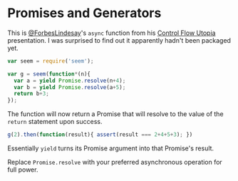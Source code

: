 Promises and Generators
=======================

This is [@ForbesLindesay](https://github.com/ForbesLindesay)'s `async` function from his [Control Flow Utopia](http://pag.forbeslindesay.co.uk/) presentation. I was surprised to find out it apparently hadn't been packaged yet.

```javascript
var seem = require('seem');

var g = seem(function*(n){
  var a = yield Promise.resolve(n+4);
  var b = yield Promise.resolve(a+5);
  return b+3;
});
```

The function will now return a Promise that will resolve to the value of the `return` statement upon success.

```javascript
g(2).then(function(result){ assert(result === 2+4+5+3); })
```

Essentially `yield` turns its Promise argument into that Promise's result.

Replace `Promise.resolve` with your preferred asynchronous operation for full power.
